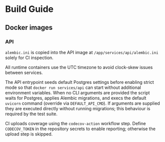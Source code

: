 # Build Guide

## Docker images

### API

`alembic.ini` is copied into the API image at `/app/services/api/alembic.ini` solely for CI inspection.

All runtime containers use the UTC timezone to avoid clock-skew issues between services.

The API entrypoint seeds default Postgres settings before enabling strict mode so that
`docker run services/api` can start without additional environment variables. When no
CLI arguments are provided the script waits for Postgres, applies Alembic migrations,
and execs the default `uvicorn` command (override via `DEFAULT_API_CMD`). If arguments
are supplied they are executed directly without running migrations; this behaviour is
required by the test suite.

CI uploads coverage using the `codecov-action` workflow step. Define `CODECOV_TOKEN` in the repository secrets to enable reporting; otherwise the upload step is skipped.
